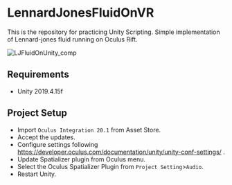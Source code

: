 # LennardJonesFluidOnVR

This is the repository for practicing Unity Scripting.
Simple implementation of Lennard-jones fluid running on Oculus Rift.

![LJFluidOnUnity_comp](https://user-images.githubusercontent.com/15133454/99191625-2053f580-27b1-11eb-89da-874619b75f1b.gif)

## Requirements
- Unity 2019.4.15f

## Project Setup
- Import `Oculus Integration 20.1` from Asset Store.
- Accept the updates.
- Configure settings following https://developer.oculus.com/documentation/unity/unity-conf-settings/ .
- Update Spatializer plugin from Oculus menu.
- Select the Oculus Spatializer Plugin from `Project Setting`>`Audio`.
- Restart Unity.
